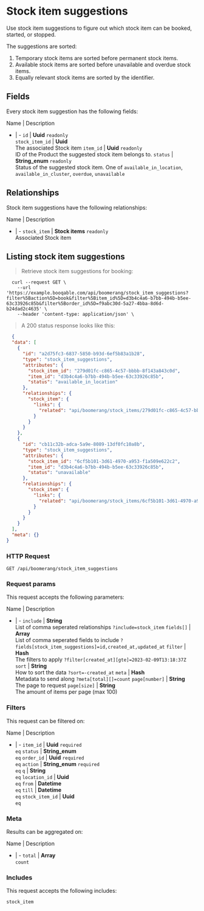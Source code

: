 # Stock item suggestions

Use stock item suggestions to figure out which stock item can be booked,
started, or stopped.

The suggestions are sorted:
  1. Temporary stock items are sorted before permanent stock items.
  2. Available stock items are sorted before unavailable and overdue stock items.
  3. Equally relevant stock items are sorted by the identifier.

## Fields
Every stock item suggestion has the following fields:

Name | Description
- | -
`id` | **Uuid** `readonly`<br>
`stock_item_id` | **Uuid** <br>The associated Stock item
`item_id` | **Uuid** `readonly`<br>ID of the Product the suggested stock item belongs to.
`status` | **String_enum** `readonly`<br>Status of the suggested stock item. One of `available_in_location`, `available_in_cluster`, `overdue`, `unavailable` 


## Relationships
Stock item suggestions have the following relationships:

Name | Description
- | -
`stock_item` | **Stock items** `readonly`<br>Associated Stock item


## Listing stock item suggestions



> Retrieve stock item suggestions for booking:

```shell
  curl --request GET \
    --url 'https://example.booqable.com/api/boomerang/stock_item_suggestions?filter%5Baction%5D=book&filter%5Bitem_id%5D=d3b4c4a6-b7bb-494b-b5ee-63c33926c85b&filter%5Border_id%5D=f9abc30d-5a27-4bba-8d6d-b24dad2c4635' \
    --header 'content-type: application/json' \
```

> A 200 status response looks like this:

```json
  {
  "data": [
    {
      "id": "a2d75fc3-6837-5850-b93d-6ef5b83a1b28",
      "type": "stock_item_suggestions",
      "attributes": {
        "stock_item_id": "279d01fc-c865-4c57-bbbb-8f143a843c0d",
        "item_id": "d3b4c4a6-b7bb-494b-b5ee-63c33926c85b",
        "status": "available_in_location"
      },
      "relationships": {
        "stock_item": {
          "links": {
            "related": "api/boomerang/stock_items/279d01fc-c865-4c57-bbbb-8f143a843c0d"
          }
        }
      }
    },
    {
      "id": "cb11c32b-adca-5a9e-8089-13df0fc10a8b",
      "type": "stock_item_suggestions",
      "attributes": {
        "stock_item_id": "6cf5b101-3d61-4970-a953-f1a509e622c2",
        "item_id": "d3b4c4a6-b7bb-494b-b5ee-63c33926c85b",
        "status": "unavailable"
      },
      "relationships": {
        "stock_item": {
          "links": {
            "related": "api/boomerang/stock_items/6cf5b101-3d61-4970-a953-f1a509e622c2"
          }
        }
      }
    }
  ],
  "meta": {}
}
```

### HTTP Request

`GET /api/boomerang/stock_item_suggestions`

### Request params

This request accepts the following parameters:

Name | Description
- | -
`include` | **String** <br>List of comma seperated relationships `?include=stock_item`
`fields[]` | **Array** <br>List of comma seperated fields to include `?fields[stock_item_suggestions]=id,created_at,updated_at`
`filter` | **Hash** <br>The filters to apply `?filter[created_at][gte]=2023-02-09T13:18:37Z`
`sort` | **String** <br>How to sort the data `?sort=-created_at`
`meta` | **Hash** <br>Metadata to send along `?meta[total][]=count`
`page[number]` | **String** <br>The page to request
`page[size]` | **String** <br>The amount of items per page (max 100)


### Filters

This request can be filtered on:

Name | Description
- | -
`item_id` | **Uuid** `required`<br>`eq`
`status` | **String_enum** <br>`eq`
`order_id` | **Uuid** `required`<br>`eq`
`action` | **String_enum** `required`<br>`eq`
`q` | **String** <br>`eq`
`location_id` | **Uuid** <br>`eq`
`from` | **Datetime** <br>`eq`
`till` | **Datetime** <br>`eq`
`stock_item_id` | **Uuid** <br>`eq`


### Meta

Results can be aggregated on:

Name | Description
- | -
`total` | **Array** <br>`count`


### Includes

This request accepts the following includes:

`stock_item`





